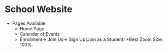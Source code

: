 # School Website
* Pages Available: 
    * Home Page
    * Calendar of Events
    * Enrollment-> Join Us-> Sign Up(Join as a Student)
*Best Zoom Size: 100%.

